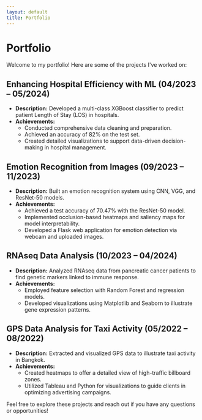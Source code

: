 ```yaml
---
layout: default
title: Portfolio
---
```

# Portfolio

Welcome to my portfolio! Here are some of the projects I've worked on:

## Enhancing Hospital Efficiency with ML (04/2023 – 05/2024)

- **Description:** Developed a multi-class XGBoost classifier to predict patient Length of Stay (LOS) in hospitals.
- **Achievements:**
  - Conducted comprehensive data cleaning and preparation.
  - Achieved an accuracy of 82% on the test set.
  - Created detailed visualizations to support data-driven decision-making in hospital management.

## Emotion Recognition from Images (09/2023 – 11/2023)

- **Description:** Built an emotion recognition system using CNN, VGG, and ResNet-50 models.
- **Achievements:**
  - Achieved a test accuracy of 70.47% with the ResNet-50 model.
  - Implemented occlusion-based heatmaps and saliency maps for model interpretability.
  - Developed a Flask web application for emotion detection via webcam and uploaded images.

## RNAseq Data Analysis (10/2023 – 04/2024)

- **Description:** Analyzed RNAseq data from pancreatic cancer patients to find genetic markers linked to immune response.
- **Achievements:**
  - Employed feature selection with Random Forest and regression models.
  - Developed visualizations using Matplotlib and Seaborn to illustrate gene expression patterns.

## GPS Data Analysis for Taxi Activity (05/2022 – 08/2022)

- **Description:** Extracted and visualized GPS data to illustrate taxi activity in Bangkok.
- **Achievements:**
  - Created heatmaps to offer a detailed view of high-traffic billboard zones.
  - Utilized Tableau and Python for visualizations to guide clients in optimizing advertising campaigns.

Feel free to explore these projects and reach out if you have any questions or opportunities!

